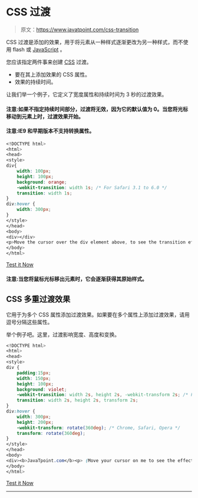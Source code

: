 # CSS 过渡

> 原文：<https://www.javatpoint.com/css-transition>

CSS 过渡是添加的效果，用于将元素从一种样式逐渐更改为另一种样式，而不使用 flash 或 [JavaScript](https://javatpoint.com/javascript-tutorial) 。

您应该指定两件事来创建 [CSS](https://javatpoint.com/css-tutorial) 过渡。

*   要在其上添加效果的 CSS 属性。
*   效果的持续时间。

让我们举一个例子，它定义了宽度属性和持续时间为 3 秒的过渡效果。

#### 注意:如果不指定持续时间部分，过渡将无效，因为它的默认值为 0。当您将光标移动到元素上时，过渡效果开始。

#### 注意:IE9 和早期版本不支持转换属性。

```css
<!DOCTYPE html>
<html>
<head>
<style> 
div{
    width: 100px;
    height: 100px;
    background: orange;
    -webkit-transition: width 1s; /* For Safari 3.1 to 6.0 */
    transition: width 1s;
}
div:hover {
    width: 300px;
}
</style>
</head>
<body>
<div></div>
<p>Move the cursor over the div element above, to see the transition effect.</p>
</body>
</html>

```

[Test it Now](https://www.javatpoint.com/oprweb/test.jsp?filename=csstransition1)

#### 注意:当您将鼠标光标移出元素时，它会逐渐获得其原始样式。

## CSS 多重过渡效果

它用于为多个 CSS 属性添加过渡效果。如果要在多个属性上添加过渡效果，请用逗号分隔这些属性。

举个例子吧。这里，过渡影响宽度、高度和变换。

```css
<!DOCTYPE html>
<html>
<head>
<style> 
div {
    padding:15px;
    width: 150px;
    height: 100px;
    background: violet;
    -webkit-transition: width 2s, height 2s, -webkit-transform 2s; /* For Safari 3.1 to 6.0 */
    transition: width 2s, height 2s, transform 2s;
}
div:hover {
    width: 300px;
    height: 200px;
    -webkit-transform: rotate(360deg); /* Chrome, Safari, Opera */
    transform: rotate(360deg);
}
</style>
</head>
<body>
<div><b>JavaTpoint.com</b><p> (Move your cursor on me to see the effect)</p></div>
</body>
</html>

```

[Test it Now](https://www.javatpoint.com/oprweb/test.jsp?filename=csstransition2)

* * *